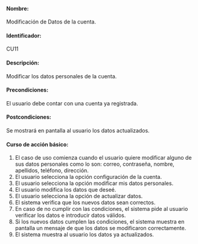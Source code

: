 #### Nombre: 
Modificación de Datos de la cuenta.
#### Identificador: 
CU11
#### Descripción: 
Modificar los datos personales de la cuenta.
#### Precondiciones: 
El usuario debe contar con una cuenta ya registrada.
#### Postcondiciones: 
Se mostrará en pantalla al usuario los datos actualizados.
#### Curso de acción básico:
1.	El caso de uso comienza cuando el usuario quiere modificar alguno de sus datos personales como lo son: correo, contraseña, nombre, apellidos, teléfono, dirección.
2.	El usuario selecciona la opción configuración de la cuenta.
3.	El usuario selecciona la opción modificar mis datos personales.
4.	El usuario modifica los datos que deseé.
5.	El usuario selecciona la opción de actualizar datos.
6.	El sistema verifica que los nuevos datos sean correctos.
7.	En caso de no cumplir con las condiciones, el sistema pide al usuario verificar los datos e introducir datos válidos.
8.	Si los nuevos datos cumplen las condiciones, el sistema muestra en pantalla un mensaje de que los datos se modificaron correctamente.
9.	El sistema muestra al usuario los datos ya actualizados.
